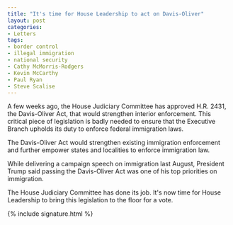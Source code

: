 ```yaml
---
title: "It's time for House Leadership to act on Davis-Oliver"
layout: post
categories:
- Letters
tags:
- border control
- illegal immigration
- national security
- Cathy McMorris-Rodgers
- Kevin McCarthy
- Paul Ryan
- Steve Scalise
---
```


A few weeks ago, the House Judiciary Committee has approved H.R. 2431, the Davis-Oliver Act, that would strengthen interior enforcement. This critical piece of legislation is badly needed to ensure that the Executive Branch upholds its duty to enforce federal immigration laws.

The Davis-Oliver Act would strengthen existing immigration enforcement and further empower states and localities to enforce immigration law.

While delivering a campaign speech on immigration last August, President Trump said passing the Davis-Oliver Act was one of his top priorities on immigration.

The House Judiciary Committee has done its job. It's now time for House Leadership to bring this legislation to the floor for a vote.

{% include signature.html %}
